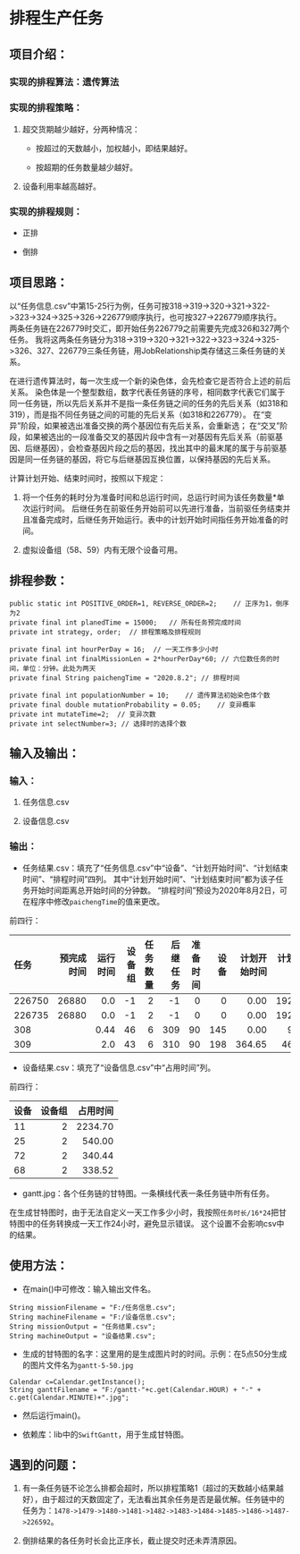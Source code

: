# 排程生产任务

## 项目介绍：

### 实现的排程算法：遗传算法

### 实现的排程策略：

1. 超交货期越少越好，分两种情况：

    * 按超过的天数越小，加权越小，即结果越好。

    * 按超期的任务数量越少越好。

2. 设备利用率越高越好。

### 实现的排程规则：

* 正排

* 倒排

## 项目思路：

以“任务信息.csv”中第15-25行为例，任务可按318->319->320->321->322->323->324->325->326->226779顺序执行，也可按327->226779顺序执行。
两条任务链在226779时交汇，即开始任务226779之前需要先完成326和327两个任务。
我将这两条任务链分为318->319->320->321->322->323->324->325->326、327、226779三条任务链，用JobRelationship类存储这三条任务链的关系。

在进行遗传算法时，每一次生成一个新的染色体，会先检查它是否符合上述的前后关系。
染色体是一个整型数组，数字代表任务链的序号，相同数字代表它们属于同一任务链，所以先后关系并不是指一条任务链之间的任务的先后关系（如318和319），而是指不同任务链之间的可能的先后关系（如318和226779）。
在“变异”阶段，如果被选出准备交换的两个基因位有先后关系，会重新选；
在“交叉”阶段，如果被选出的一段准备交叉的基因片段中含有一对基因有先后关系（前驱基因、后继基因），会检查基因片段之后的基因，找出其中的最末尾的属于与前驱基因是同一任务链的基因，将它与后继基因互换位置，以保持基因的先后关系。

计算计划开始、结束时间时，按照以下规定：

1. 将一个任务的耗时分为准备时间和总运行时间，总运行时间为该任务数量*单次运行时间。
后继任务在前驱任务开始前可以先进行准备，当前驱任务结束并且准备完成时，后继任务开始运行。表中的计划开始时间指任务开始准备的时间。

2. 虚拟设备组（58、59）内有无限个设备可用。

## 排程参数：

```
public static int POSITIVE_ORDER=1, REVERSE_ORDER=2;    // 正序为1，倒序为2
private final int planedTime = 15000;   // 所有任务预完成时间
private int strategy, order;  // 排程策略及排程规则

private final int hourPerDay = 16;  // 一天工作多少小时
private final int finalMissionLen = 2*hourPerDay*60; // 六位数任务的时间，单位：分钟。此处为两天
private final String paichengTime = "2020.8.2"; // 排程时间

private final int populationNumber = 10;    // 遗传算法初始染色体个数
private final double mutationProbability = 0.05;    // 变异概率
private int mutateTime=2;  // 变异次数
private int selectNumber=3; // 选择时的选择个数
```

## 输入及输出：

### 输入：

1. 任务信息.csv

2. 设备信息.csv

### 输出：

* 任务结果.csv：填充了“任务信息.csv”中“设备”、“计划开始时间”、“计划结束时间”、“排程时间”四列。
其中“计划开始时间”、“计划结束时间”都为该子任务开始时间距离总开始时间的分钟数。
“排程时间”预设为2020年8月2日，可在程序中修改`paichengTime`的值来更改。

前四行：

|任务|预完成时间|运行时间|设备组|任务数量|后继任务|准备时间|设备|计划开始时间|计划结束时间|排程时间|
|:-----|-----:|-----:|-----:|-----:|-----:|-----:|-----:|-----:|-----:|-----:|
|226750|26880|0.0|-1|2|-1|0|0|0.00|1920.00|2020.8.2|
|226735|26880|0.0|-1|2|-1|0|0|0.00|1920.00|2020.8.2|
|308| |0.44|46|6|309|90|145|0.00|92.64|2020.8.2|
|309| |2.0|43|6|310|90|198|364.65|466.65|2020.8.2|

* 设备结果.csv：填充了“设备信息.csv”中“占用时间”列。

前四行：

|设备|设备组|占用时间|
|:-----|-----:|-----:|
|11|2|2234.70|
|25|2|540.00|
|72|2|340.44|
|68|2|338.52|

* gantt.jpg：各个任务链的甘特图。一条横线代表一条任务链中所有任务。

在生成甘特图时，由于无法自定义一天工作多少小时，我按照`任务时长/16*24`把甘特图中的任务转换成一天工作24小时，避免显示错误。
这个设置不会影响csv中的结果。

## 使用方法：

* 在main()中可修改：输入输出文件名。

```
String missionFilename = "F:/任务信息.csv";
String machineFilename = "F:/设备信息.csv";
String missionOutput = "任务结果.csv";
String machineOutput = "设备结果.csv";
```

* 生成的甘特图的名字：这里用的是生成图片时的时间。示例：在5点50分生成的图片文件名为`gantt-5-50.jpg`

```
Calendar c=Calendar.getInstance();
String ganttFilename = "F:/gantt-"+c.get(Calendar.HOUR) + "-" + c.get(Calendar.MINUTE)+".jpg";
```

* 然后运行main()。

* 依赖库：lib中的`SwiftGantt`，用于生成甘特图。

## 遇到的问题：

1. 有一条任务链不论怎么排都会超时，所以排程策略1（超过的天数越小结果越好），由于超过的天数固定了，无法看出其余任务是否是最优解。任务链中的任务为：`1478->1479->1480->1481->1482->1483->1484->1485->1486->1487->226592`。

2. 倒排结果的各任务时长会比正序长，截止提交时还未弄清原因。